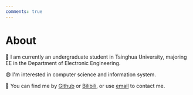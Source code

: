 ```yaml
---
comments: true
---
```


# About

👋 I am currently an undergraduate student in Tsinghua University, majoring EE in the Department of Electronic Engineering.

😄 I'm interested in computer science and information system.

👀 You can find me by [Github](https://github.com/DerrickMarcus) or [Bilibili](https://space.bilibili.com/627449965), or use [email](mailto:chenyanx22@mails.tsinghua.edu.cn) to contact me.
